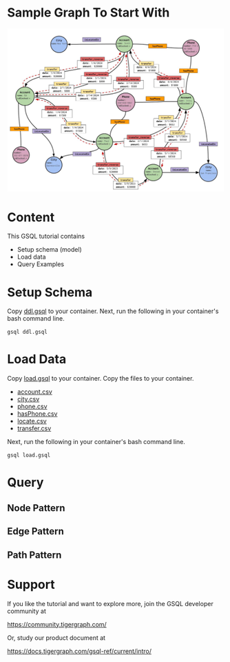 # Sample Graph To Start With 
![Financial Graph](./FinancialGraph.jpg)

# Content
This GSQL tutorial contains 

- Setup schema (model)
- Load data
- Query Examples


# Setup Schema
Copy [ddl.gsql](./script/ddl.gsql) to your container. 
Next, run the following in your container's bash command line. 
```
gsql ddl.gsql
```

# Load Data
Copy [load.gsql](./script/load.gsql) to your container. 
Copy the files to your container.

- [account.csv](./data/account.csv)
- [city.csv](./data/city.csv)
- [phone.csv](./data/phone.csv)
- [hasPhone.csv](./data/hasPhone.csv)
- [locate.csv](./data/locate.csv)
- [transfer.csv](./data/transfer.csv)
  
Next, run the following in your container's bash command line. 
```
gsql load.gsql
```

# Query

## Node Pattern
## Edge Pattern
## Path Pattern


# Support
If you like the tutorial and want to explore more, join the GSQL developer community at 

https://community.tigergraph.com/

Or, study our product document at

https://docs.tigergraph.com/gsql-ref/current/intro/



